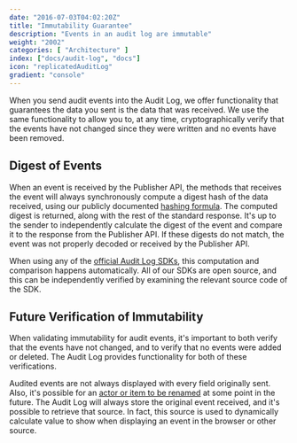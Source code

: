 ```yaml
---
date: "2016-07-03T04:02:20Z"
title: "Immutability Guarantee"
description: "Events in an audit log are immutable"
weight: "2002"
categories: [ "Architecture" ]
index: ["docs/audit-log", "docs"]
icon: "replicatedAuditLog"
gradient: "console"
---
```


When you send audit events into the Audit Log, we offer functionality that guarantees the data you sent is the data that was received. We use the same functionality to allow you to, at any time, cryptographically verify that the events have not changed since they were written and no events have been removed.

## Digest of Events
When an event is received by the Publisher API, the methods that receives the event will always synchronously compute a digest hash of the data received, using our publicly documented [hashing formula](/docs/audit-log/architecture/hashing-formula). The computed digest is returned, along with the rest of the standard response. It's up to the sender to independently calculate the digest of the event and compare it to the response from the Publisher API. If these digests do not match, the event was not properly decoded or received by the Publisher API.

When using any of the [official Audit Log SDKs](/docs/audit-log/sdks/available-sdks), this computation and comparison happens automatically. All of our SDKs are open source, and this can be independently verified by examining the relevant source code of the SDK.

## Future Verification of Immutability
When validating immutability for audit events, it's important to both verify that the events have not changed, and to verify that no events were added or deleted. The Audit Log provides functionality for both of these verifications.

Audited events are not always displayed with every field originally sent. Also, it's possible for an [actor or item to be renamed](/docs/audit-log/getting-started/renaming-properties) at some point in the future. The Audit Log will always store the original event received, and it's possible to retrieve that source. In fact, this source is used to dynamically calculate value to show when displaying an event in the browser or other source.
